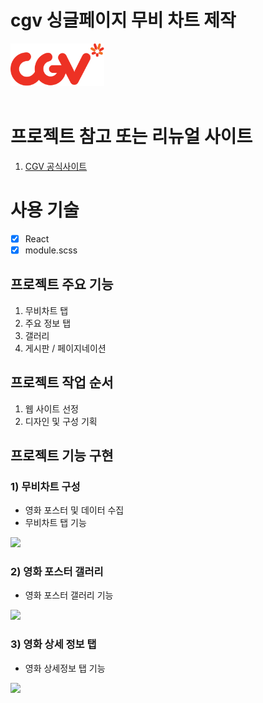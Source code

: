 # cgv 싱글페이지 무비 차트 제작

<a href="https://dailymunju.github.io/CGV/dist/" target="_blank">
<img src="public/images/logo.png" width="150px">
</a>

<br>
<br>

# 프로젝트 참고 또는 리뉴얼 사이트

1. <a href="https://www.cgv.co.kr/" target="_blank">CGV 공식사이트</a>

# 사용 기술  

- [X] React
- [X] module.scss 

## 프로젝트 주요 기능
1. 무비차트 탭
2. 주요 정보 탭
3. 갤러리 
4. 게시판 / 페이지네이션

## 프로젝트 작업 순서
1. 웹 사이트 선정
2. 디자인 및 구성 기획
   
## 프로젝트 기능 구현

### 1) 무비차트 구성

* 영화 포스터 및 데이터 수집
* 무비차트 탭 기능 
  
<img src="./images/../public/images/introPage01.gif">


### 2) 영화 포스터 갤러리 

* 영화 포스터 갤러리 기능
  
<img src="./images/../public/images/introPage02.gif">


### 3) 영화 상세 정보 탭

* 영화 상세정보 탭 기능
  
<img src="./images/../public/images/introPage03.gif">
